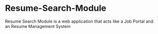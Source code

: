 # Resume-Search-Module
Resume Search Module is a web application that acts like a Job Portal and an Resume Management System
